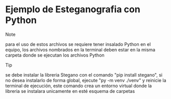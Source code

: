# Ejemplo de Esteganografia con Python

> [!NOTE]
> para el uso de estos archivos se requiere tener insalado Python en el equipo, los archivos nombrados en la terminal deben estar en la misma carpeta donde se ejecutan los archivos Python

> [!TIP]
> se debe instalar la libreria Stegano con el comando "pip install stegano", si no desea instalarlo de forma global, ejecute "py -m venv ./venv" y reinicie la terminal de ejecución, este comando crea un entorno virtual donde la libreria se instalara unicamente en esté esquema de carpetas
